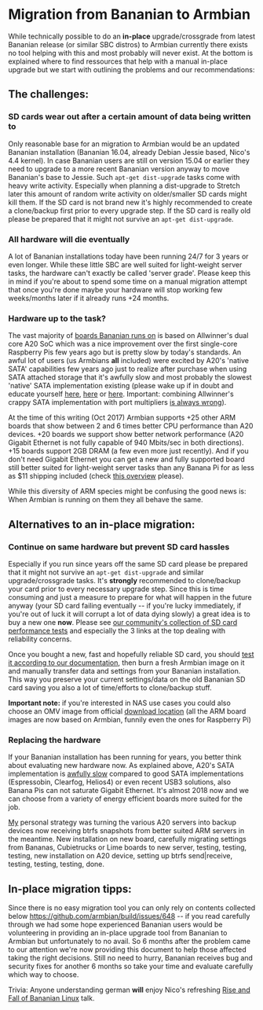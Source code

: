 # Migration from Bananian to Armbian

While technically possible to do an **in-place** upgrade/crossgrade from latest Bananian release (or similar SBC distros) to Armbian currently there exists no tool helping with this and most probably will never exist. At the bottom is explained where to find ressources that help with a manual in-place upgrade but we start with outlining the problems and our recommendations:

## The challenges:

### SD cards wear out after a certain amount of data being written to

Only reasonable base for an migration to Armbian would be an updated Bananian installation (Bananian 16.04, already Debian Jessie based, Nico's 4.4 kernel). In case Bananian users are still on version 15.04 or earlier they need to upgrade to a more recent Bananian version anyway to move Bananian's base to Jessie. Such `apt-get dist-upgrade` tasks come with heavy write activity. Especially when planning a dist-upgrade to Stretch later this amount of random write activity on older/smaller SD cards might kill them. If the SD card is not brand new it's highly recommended to create a clone/backup first prior to every upgrade step. If the SD card is really old please be prepared that it might not survive an `apt-get dist-upgrade`.

### All hardware will die eventually

A lot of Bananian installations today have been running 24/7 for 3 years or even longer. While these little SBC are well suited for light-weight server tasks, the hardware can't exactly be called 'server grade'. Please keep this in mind if you're about to spend some time on a manual migration attempt that once you're done maybe your hardware will stop working few weeks/months later if it already runs +24 months.

### Hardware up to the task?

The vast majority of [boards Bananian runs on](https://www.bananian.org/hardware) is based on Allwinner's dual core A20 SoC which was a nice improvement over the first single-core Raspberry Pis few years ago but is pretty slow by today's standards. An awful lot of users (us Armbians **all** included) were excited by A20's 'native SATA' capabilities few years ago just to realize after purchase when using SATA attached storage that it's awfully slow and most probably the slowest 'native' SATA implementation existing (please wake up if in doubt and educate yourself [here](https://forum.armbian.com/topic/1925-some-storage-benchmarks-on-sbcs/&do=findComment&comment=34192), [here](http://linux-sunxi.org/Sunxi_devices_as_NAS#Influence_of_the_chosen_OS_image_on_NAS_performance) or [here](https://forum.openmediavault.org/index.php/Thread/19871-Which-energy-efficient-ARM-platform-to-choose/?postID=154980#post154980). Important: combining Allwinner's crappy SATA implementation with port multipliers [is always wrong](https://github.com/armbian/build/issues/548#issuecomment-332918004)).

At the time of this writing (Oct 2017) Armbian supports +25 other ARM boards that show between 2 and 6 times better CPU performance than A20 devices. +20 boards we support show better network performance (A20 Gigabit Ethernet is not fully capable of 940 Mbits/sec in both directions). +15 boards support 2GB DRAM (a few even more just recently). And if you don't need Gigabit Ethernet you can get a new and fully supported board still better suited for light-weight server tasks than any Banana Pi for as less as $11 shipping included (check [this overview](https://forum.armbian.com/topic/1351-h3-board-buyers-guide/&do=findComment&comment=28169) please).

While this diversity of ARM species might be confusing the good news is: When Armbian is running on them they all behave the same.

## Alternatives to an in-place migration:

### Continue on same hardware but prevent SD card hassles

Especially if you run since years off the same SD card please be prepared that it might not survive an `apt-get dist-upgrade` and similar upgrade/crossgrade tasks. It's **strongly** recommended to clone/backup your card prior to every necessary upgrade step. Since this is time consuming and just a measure to prepare for what will happen in the future anyway (your SD card failing eventually -- if you're lucky immediately, if you're out of luck it will corrupt a lot of data dying slowly) a great idea is to buy a new one **now**. Please see [our community's collection of SD card performance tests](https://forum.armbian.com/topic/954-sd-card-performance/) and especially the 3 links at the top dealing with reliability concerns.

Once you bought a new, fast and hopefully reliable SD card, you should [test it according to our documentation](https://docs.armbian.com/User-Guide_Getting-Started/#how-to-prepare-a-sd-card), then burn a fresh Armbian image on it and manually transfer data and settings from your Bananian installation. This way you preserve your current settings/data on the old Bananian SD card saving you also a lot of time/efforts to clone/backup stuff.

**Important note:** if you're interested in NAS use cases you could also choose an OMV image from official [download location](https://sourceforge.net/projects/openmediavault/files/) (all the ARM board images are now based on Armbian, funnily even the ones for Raspberry Pi)

### Replacing the hardware

If your Bananian installation has been running for years, you better think about evaluating new hardware now. As explained above, A20's SATA implementation is [awfully slow](https://forum.armbian.com/topic/1925-some-storage-benchmarks-on-sbcs/&do=findComment&comment=34192) compared to good SATA implementations (Espressobin, Clearfog, Helios4) or even recent USB3 solutions, also Banana Pis can not saturate Gigabit Ethernet. It's almost 2018 now and we can choose from a variety of energy efficient boards more suited for the job.

[My](https://forum.armbian.com/profile/7-tkaiser/) personal strategy was turning the various A20 servers into backup devices now receiving btrfs snapshots from better suited ARM servers in the meantime. New installation on new board, carefully migrating settings from Bananas, Cubietrucks or Lime boards to new server, testing, testing, testing, new installation on A20 device, setting up btrfs send|receive, testing, testing, testing, done.

## In-place migration tipps:

Since there is no easy migration tool you can only rely on contents collected below https://github.com/armbian/build/issues/648 -- if you read carefully through we had some hope experienced Bananian users would be volunteering in providing an in-place upgrade tool from Bananian to Armbian but unfortunately to no avail. So 6 months after the problem came to our attention we're now providing this document to help those affected taking the right decisions. Still no need to hurry, Bananian receives bug and security fixes for another 6 months so take your time and evaluate carefully which way to choose.

Trivia: Anyone understanding german **will** enjoy Nico's refreshing [Rise and Fall of Bananian Linux](https://frank-mankel.de/kategorien/36-froscon/288-froscon-12) talk.
